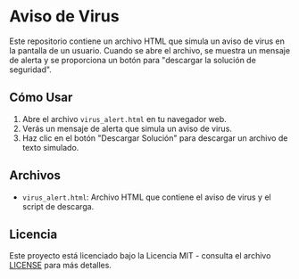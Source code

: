 # Aviso de Virus

Este repositorio contiene un archivo HTML que simula un aviso de virus en la pantalla de un usuario. Cuando se abre el archivo, se muestra un mensaje de alerta y se proporciona un botón para "descargar la solución de seguridad".

## Cómo Usar

1. Abre el archivo `virus_alert.html` en tu navegador web.
2. Verás un mensaje de alerta que simula un aviso de virus.
3. Haz clic en el botón "Descargar Solución" para descargar un archivo de texto simulado.

## Archivos

- `virus_alert.html`: Archivo HTML que contiene el aviso de virus y el script de descarga.

## Licencia

Este proyecto está licenciado bajo la Licencia MIT - consulta el archivo [LICENSE](LICENSE) para más detalles.
